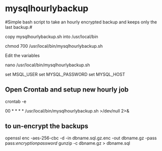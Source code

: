# mysqlhourlybackup
#Simple bash script to take an hourly encrypted backup and keeps only the last backup.#

copy mysqlhourlybackup.sh into /usr/local/bin

chmod 700 /usr/local/bin/mysqlhourlybackup.sh


Edit the variables 

nano /usr/local/bin/mysqlhourlybackup.sh

set MSQL_USER
set MYSQL_PASSWORD
set MYSQL_HOST

## Open Crontab and setup new hourly job ##

crontab -e

00 * * * * /usr/local/bin/mysqlhourlybackup.sh >/dev/null 2>&


## to un-encrypt the backups ##

openssl enc -aes-256-cbc -d -in dbname.sql.gz.enc -out dbname.gz -pass pass:*encryptionpassword* 
gunzip -c dbname.gz > dbname.sql

